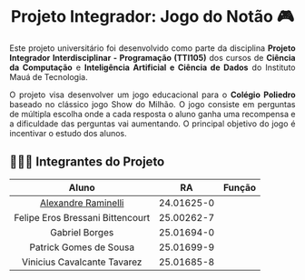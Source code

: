 <h1 align="center">Projeto Integrador: Jogo do Notão 🎮 </h1>

<!-- Introdução -->
<p align="justify">Este projeto universitário foi desenvolvido como parte da disciplina <strong>Projeto Integrador Interdisciplinar - Programação (TTI105)</strong> dos cursos de <strong>Ciência da Computação</strong> e <strong>Inteligência Artificial e Ciência de Dados</strong> do Instituto Mauá de Tecnologia.</p>
<p align="justify">O projeto visa desenvolver um jogo educacional para o <strong>Colégio Poliedro</strong> baseado no clássico jogo Show do Milhão. O jogo consiste em perguntas de múltipla escolha onde a cada resposta o aluno ganha uma recompensa e a dificuldade das perguntas vai aumentando. O principal objetivo do jogo é incentivar o estudo dos alunos.</p>

<!-- Integrantes -->

## 🧑🏻‍💻 Integrantes do Projeto

|                            Aluno                             |     RA     | Função |
| :----------------------------------------------------------: | :--------: | :----: |
| [Alexandre Raminelli](https://github.com/alexandreraminelli) | 24.01625-0 |        |
|               Felipe Eros Bressani Bittencourt               | 25.00262-7 |        |
|                        Gabriel Borges                        | 25.01694-0 |        |
|                    Patrick Gomes de Sousa                    | 25.01699-9 |        |
|                 Vinicius Cavalcante Tavarez                  | 25.01685-8 |        |
